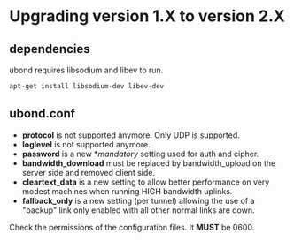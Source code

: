 Upgrading version 1.X to version 2.X
====================================

dependencies
------------
ubond requires libsodium and libev to run.

```sh
apt-get install libsodium-dev libev-dev
```

ubond.conf
----------

  * **protocol** is not supported anymore. Only UDP is supported.
  * **loglevel** is not supported anymore.
  * **password** is a new **mandatory* setting used for auth and cipher.
  * **bandwidth_download** must be replaced by bandwidth_upload on the server
    side and removed client side.
  * **cleartext_data** is a new setting to allow better performance on very
    modest machines when running HIGH bandwidth uplinks.
  * **fallback_only** is a new setting (per tunnel) allowing the use of a
    "backup" link only enabled with all other normal links are down.



Check the permissions of the configuration files. It **MUST** be 0600.
